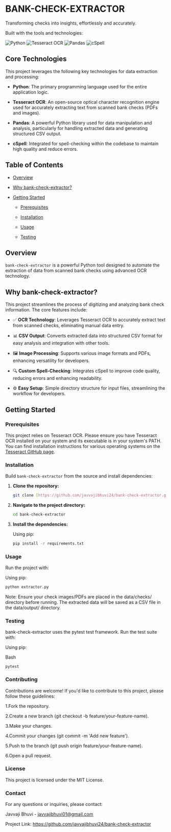 # BANK-CHECK-EXTRACTOR

Transforming checks into insights, effortlessly and accurately.

Built with the tools and technologies:

![Python](https://img.shields.io/badge/Python-white?style=flat&logo=python&logoColor=blue) ![Tesseract OCR](https://img.shields.io/badge/Tesseract_OCR-grey?style=flat&logo=tesseract&logoColor=white) ![Pandas](https://img.shields.io/badge/pandas-white?style=flat&logo=pandas&logoColor=black) ![cSpell](https://img.shields.io/badge/cSpell-blue?style=flat&logo=retext&logoColor=white)

## Core Technologies

This project leverages the following key technologies for data extraction and processing:

* **Python**: The primary programming language used for the entire application logic.

* **Tesseract OCR**: An open-source optical character recognition engine used for accurately extracting text from scanned bank checks (PDFs and images).

* **Pandas**: A powerful Python library used for data manipulation and analysis, particularly for handling extracted data and generating structured CSV output.

* **cSpell**: Integrated for spell-checking within the codebase to maintain high quality and reduce errors.

## Table of Contents

* [Overview](#overview)

* [Why bank-check-extractor?](#why-bank-check-extractor)

* [Getting Started](#getting-started)

    * [Prerequisites](#prerequisites)

    * [Installation](#installation)

    * [Usage](#usage)

    * [Testing](#testing)

## Overview

`bank-check-extractor` is a powerful Python tool designed to automate the extraction of data from scanned bank checks using advanced OCR technology.

## Why bank-check-extractor?

This project streamlines the process of digitizing and analyzing bank check information. The core features include:

* ✅ **OCR Technology**: Leverages Tesseract OCR to accurately extract text from scanned checks, eliminating manual data entry.

* 📊 **CSV Output**: Converts extracted data into structured CSV format for easy analysis and integration with other tools.

* 🖼️ **Image Processing**: Supports various image formats and PDFs, enhancing versatility for developers.

* 🔍 **Custom Spell-Checking**: Integrates cSpell to improve code quality, reducing errors and enhancing readability.

* ⚙️ **Easy Setup**: Simple directory structure for input files, streamlining the workflow for developers.

## Getting Started

### Prerequisites

This project relies on Tesseract OCR. Please ensure you have Tesseract OCR installed on your system and its executable is in your system's PATH. You can find installation instructions for various operating systems on the [Tesseract GitHub page](https://tesseract-ocr.github.io/tessdoc/Installation.html).

### Installation

Build `bank-check-extractor` from the source and install dependencies:

1.  **Clone the repository:**

    ```bash
    git clone [https://github.com/javvajibhuvi24/bank-check-extractor.git](https://github.com/javvajibhuvi24/bank-check-extractor.git)
    ```

2.  **Navigate to the project directory:**

    ```bash
    cd bank-check-extractor
    ```

3.  **Install the dependencies:**

    Using pip:

    ```bash
    pip install -r requirements.txt
    ```

### Usage

Run the project with:

Using pip:

```bash
python extractor.py
```
Note: Ensure your check images/PDFs are placed in the data/checks/ directory before running.
The extracted data will be saved as a CSV file in the data/output/ directory.

### Testing
bank-check-extractor uses the pytest test framework. Run the test suite with:

Using pip:

Bash
```
pytest
```
### Contributing
Contributions are welcome! If you'd like to contribute to this project, please follow these guidelines:

1.Fork the repository.

2.Create a new branch (git checkout -b feature/your-feature-name).

3.Make your changes.

4.Commit your changes (git commit -m 'Add new feature').

5.Push to the branch (git push origin feature/your-feature-name).

6.Open a pull request.

### License
This project is licensed under the MIT License.


### Contact
For any questions or inquiries, please contact:

Javvaji Bhuvi - javvajibhuvi01@gmail.com

Project Link: https://github.com/javvajibhuvi24/bank-check-extractor
